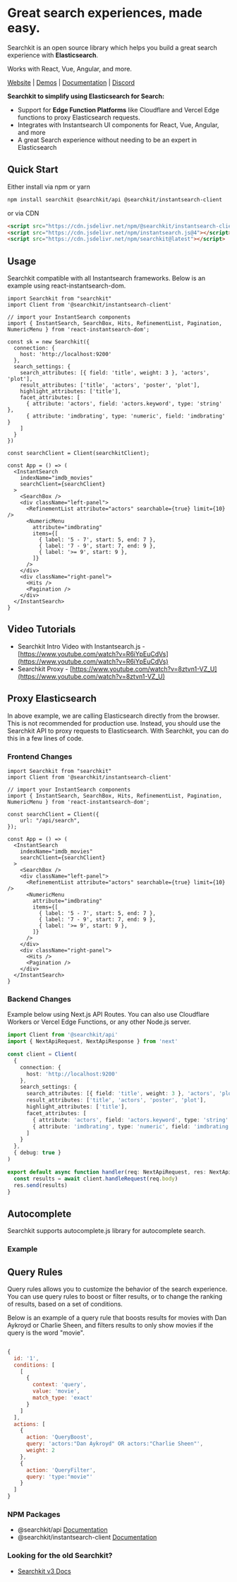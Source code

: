 # Great search experiences, made easy.
Searchkit is an open source library which helps you build a great search experience with **Elasticsearch**.

Works with React, Vue, Angular, and more.

[Website](https://beta.searchkit.co/) | [Demos](https://beta.searchkit.co/demos) | [Documentation](https://beta.searchkit.co/docs/getting-started) | [Discord](https://discord.gg/CRuWmSQZQx)

**Searchkit to simplify using Elasticsearch for Search:**
  - Support for **Edge Function Platforms** like Cloudflare and Vercel Edge functions to proxy Elasticsearch requests.
  - Integrates with Instantsearch UI components for React, Vue, Angular, and more
  - A great Search experience without needing to be an expert in Elasticsearch

## Quick Start

Either install via npm or yarn

```bash
npm install searchkit @searchkit/api @searchkit/instantsearch-client
```

or via CDN

```html
<script src="https://cdn.jsdelivr.net/npm/@searchkit/instantsearch-client@latest"></script>
<script src="https://cdn.jsdelivr.net/npm/instantsearch.js@4"></script>
<script src="https://cdn.jsdelivr.net/npm/searchkit@latest"></script>
```

## Usage

Searchkit compatible with all Instantsearch frameworks. Below is an example using react-instantsearch-dom.

```tsx
import Searchkit from "searchkit"
import Client from '@searchkit/instantsearch-client'

// import your InstantSearch components
import { InstantSearch, SearchBox, Hits, RefinementList, Pagination, NumericMenu } from 'react-instantsearch-dom';

const sk = new Searchkit({
  connection: {
    host: 'http://localhost:9200'
  },
  search_settings: {
    search_attributes: [{ field: 'title', weight: 3 }, 'actors', 'plot'],
    result_attributes: ['title', 'actors', 'poster', 'plot'],
    highlight_attributes: ['title'],
    facet_attributes: [
      { attribute: 'actors', field: 'actors.keyword', type: 'string' },
      { attribute: 'imdbrating', type: 'numeric', field: 'imdbrating' }
    ]
  }
})

const searchClient = Client(searchkitClient);

const App = () => (
  <InstantSearch
    indexName="imdb_movies"
    searchClient={searchClient}
  >
    <SearchBox />
    <div className="left-panel">
      <RefinementList attribute="actors" searchable={true} limit={10} />
      <NumericMenu
        attribute="imdbrating"
        items={[
          { label: '5 - 7', start: 5, end: 7 },
          { label: '7 - 9', start: 7, end: 9 },
          { label: '>= 9', start: 9 },
        ]}
      />
    </div>
    <div className="right-panel">
      <Hits />
      <Pagination />
    </div>
  </InstantSearch>
}
```

## Video Tutorials

* Searchkit Intro Video with Instantsearch.js - [https://www.youtube.com/watch?v=R6iYpEuCdVs](https://www.youtube.com/watch?v=R6iYpEuCdVs)
* Searchkit Proxy - [https://www.youtube.com/watch?v=8ztvn1-VZ_U](https://www.youtube.com/watch?v=8ztvn1-VZ_U)

## Proxy Elasticsearch

In above example, we are calling Elasticsearch directly from the browser. This is not recommended for production use. Instead, you should use the Searchkit API to proxy requests to Elasticsearch. With Searchkit, you can do this in a few lines of code.

### Frontend Changes

```tsx
import Searchkit from "searchkit"
import Client from '@searchkit/instantsearch-client'

// import your InstantSearch components
import { InstantSearch, SearchBox, Hits, RefinementList, Pagination, NumericMenu } from 'react-instantsearch-dom';

const searchClient = Client({
    url: "/api/search",
});

const App = () => (
  <InstantSearch
    indexName="imdb_movies"
    searchClient={searchClient}
  >
    <SearchBox />
    <div className="left-panel">
      <RefinementList attribute="actors" searchable={true} limit={10} />
      <NumericMenu
        attribute="imdbrating"
        items={[
          { label: '5 - 7', start: 5, end: 7 },
          { label: '7 - 9', start: 7, end: 9 },
          { label: '>= 9', start: 9 },
        ]}
      />
    </div>
    <div className="right-panel">
      <Hits />
      <Pagination />
    </div>
  </InstantSearch>
}
```

### Backend Changes

Example below using Next.js API Routes. You can also use Cloudflare Workers or Vercel Edge Functions, or any other Node.js server.

```ts
import Client from '@searchkit/api'
import { NextApiRequest, NextApiResponse } from 'next'

const client = Client(
  {
    connection: {
      host: 'http://localhost:9200'
    },
    search_settings: {
      search_attributes: [{ field: 'title', weight: 3 }, 'actors', 'plot'],
      result_attributes: ['title', 'actors', 'poster', 'plot'],
      highlight_attributes: ['title'],
      facet_attributes: [
        { attribute: 'actors', field: 'actors.keyword', type: 'string' },
        { attribute: 'imdbrating', type: 'numeric', field: 'imdbrating' }
      ]
    }
  },
  { debug: true }
)

export default async function handler(req: NextApiRequest, res: NextApiResponse) {
  const results = await client.handleRequest(req.body)
  res.send(results)
}
```

## Autocomplete

Searchkit supports autocomplete.js library for autocomplete search.

### Example



## Query Rules

Query rules allows you to customize the behavior of the search experience. You can use query rules to boost or filter results, or to change the ranking of results, based on a set of conditions.

Below is an example of a query rule that boosts results for movies with Dan Aykroyd or Charlie Sheen, and filters results to only show movies if the query is the word "movie".

```js

{
  id: '1',
  conditions: [
    [
      {
        context: 'query',
        value: 'movie',
        match_type: 'exact'
      }
    ]
  ],
  actions: [
    {
      action: 'QueryBoost',
      query: 'actors:"Dan Aykroyd" OR actors:"Charlie Sheen"',
      weight: 2
    },
    {
      action: 'QueryFilter',
      query: 'type:"movie"'
    }
  ]
}

```

### NPM Packages
* @searchkit/api [Documentation](https://beta.searchkit.co/docs/api-documentation/api)
* @searchkit/instantsearch-client [Documentation](https://beta.searchkit.co/docs/api-documentation/instantsearch-client)

### Looking for the old Searchkit?
- [Searchkit v3 Docs](https://v3.searchkit.co/docs)
